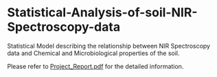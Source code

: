 # Statistical-Analysis-of-soil-NIR-Spectroscopy-data
Statistical Model describing the relationship between NIR Spectroscopy data and Chemical and Microbiological properties of the soil.


Please refer to [Project_Report.pdf](Project_Report.pdf) for the detailed information.

